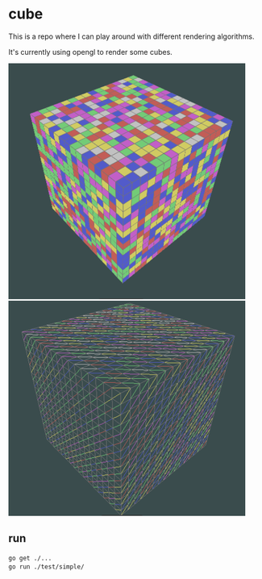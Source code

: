 # cube

This is a repo where I can play around with different rendering algorithms.

It's currently using opengl to render some cubes.

<img src="./assets/examples/textured.png" alt="textured" width="470">

<img src="./assets/examples/wireframe.png" alt="wireframe" width="470">


## run

```bash
go get ./...
go run ./test/simple/
```
